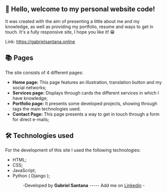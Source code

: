 ## 👋 Hello, welcome to my personal website code!
It was created with the aim of presenting a little about me and my knowledge, as well as providing my portfolio, resume and ways to get in touch.
It's a fully responsive site, I hope you like it! 😁

Link: https://gabrielsantana.online

## 📚 Pages
The site consists of 4 different pages:

- **Home page:** This page features an illustration, translation button and my social networks;
- **Services page:** Displays through cards the different services in which I have knowledge;
- **Portfolio page:** It presents some developed projects, showing through tags the main technologies used.
- **Contact Page:** This page presents a way to get in touch through a form for direct e-mails;

## 🛠 Technologies used
For the development of this site I used the following technologies:
- HTML;
- CSS;
- JavaScript;
- Python ( Django );

<p align=center>
-Developed by <strong>Gabriel Santana</strong> ----- Add me on <a href="https://www.linkedin.com/in/GabrielSantana444/" target="__blank">Linkedin</a>
-</p>
